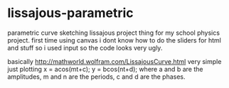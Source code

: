 # lissajous-parametric
parametric curve sketching lissajous project thing for my school physics project.
first time using canvas i dont know how to do the sliders for html and stuff so i used input so the code looks very ugly.

basically
http://mathworld.wolfram.com/LissajousCurve.html
very simple just plotting
x = acos(mt+c);
y = bcos(nt+d);
where a and b are the amplitudes, m and n are the periods, c and d are the phases.

